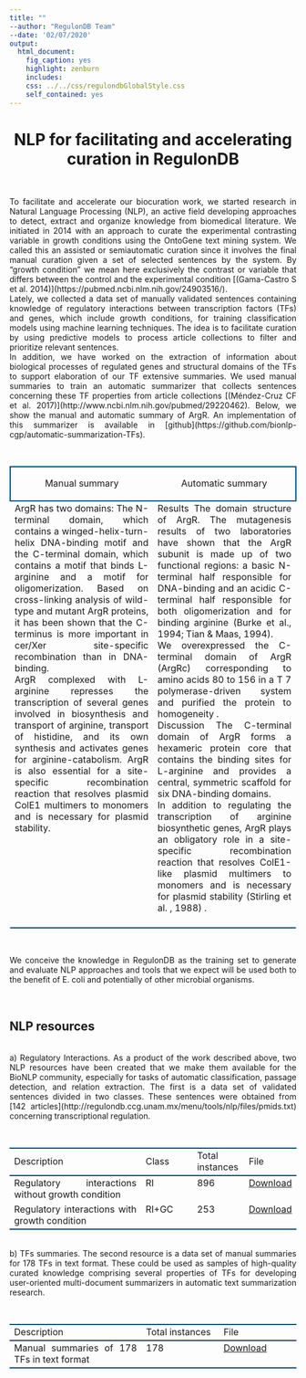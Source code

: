 ```yaml
---
title: ""
--author: "RegulonDB Team"
--date: '02/07/2020'
output:
  html_document:
    fig_caption: yes
    highlight: zenburn
    includes:
    css: ../../css/regulondbGlobalStyle.css
    self_contained: yes
---
```


<center>  
<p><h1>NLP for facilitating and accelerating curation in RegulonDB</h1></p>
</center><br>
<p align="justify">
To facilitate and accelerate our biocuration work, we started research in Natural Language Processing (NLP), an active field developing approaches to detect, extract and organize knowledge from biomedical literature. We initiated in 2014 with an approach to curate the experimental contrasting variable in growth conditions using the OntoGene text mining system. We called this an assisted or semiautomatic curation since it involves the final manual curation given a set of selected sentences by the system. By “growth condition” we mean here exclusively the contrast or variable that differs between the control and the experimental condition [(Gama-Castro S et al. 2014)](https://pubmed.ncbi.nlm.nih.gov/24903516/). <br> Lately, we collected a data set of manually validated sentences  containing knowledge of regulatory interactions between transcription factors (TFs) and genes, which include growth  conditions, for training classification models using machine learning techniques. The idea is to facilitate curation by using predictive models to process article collections to filter and prioritize relevant sentences. <br> In addition, we have worked on the extraction of information about biological processes of regulated genes and structural domains of the TFs to support elaboration of our TF extensive summaries. We used manual summaries to train an automatic summarizer that collects sentences concerning these TF properties from article collections [(Méndez-Cruz CF et al. 2017)](http://www.ncbi.nlm.nih.gov/pubmed/29220462).  Below, we show the manual and automatic summary of ArgR. An implementation of this summarizer is available in [github](https://github.com/bionlp-cgp/automatic-summarization-TFs).
</p>
<br>
<center>
<p>
        <table width="60%" cellpadding="10" >
            <tr>
                <td width="50%" valign="middle" height="30" style="border-top:2px ridge #006699;border-bottom:2px ridge #006699;border-left:2px ridge #006699;">
                  <p align="center">Manual summary</p>
                </td>
                <td colspan="1" valign="middle" style="border-top:2px ridge #006699;border-bottom:2px ridge #006699;border-right:2px ridge #006699;">
                  <p align="center">  Automatic summary </p>
                </td>
            </tr>
            <tr>
                <td valign="top" height="30" style="border-top:2px ridge #006699;border-bottom:2px ridge #006699; text-align: justify; line-height:15pt;">
                    ArgR has two domains: The N-terminal domain, which contains a winged-helix-turn-helix DNA-binding 
                    motif and the C-terminal domain, which contains a motif that binds L-arginine and a motif for 
                    oligomerization. Based on cross-linking analysis of wild-type and mutant ArgR proteins, it has 
                    been shown that the C-terminus is more important in cer/Xer site-specific recombination than in DNA-binding.<br>
                    ArgR complexed with L-arginine represses the transcription of several genes involved in 
                    biosynthesis and transport of arginine, transport of histidine, and its own synthesis and activates 
                    genes for arginine-catabolism. ArgR is also essential for a site-specific recombination reaction that 
                    resolves plasmid ColE1 multimers to monomers and is necessary for plasmid stability.
                </td>
                <td colspan="1" valign="top" style="border-top:2px ridge #006699;border-bottom:2px ridge #006699; text-align: justify; line-height:15pt;">
                    Results The domain structure of ArgR. The mutagenesis results of two laboratories have shown that the ArgR 
                    subunit is made up of two functional regions: a basic N-terminal half responsible for DNA-binding and 
                    an acidic C-terminal half responsible for both oligomerization and for 
                    binding arginine (Burke et al., 1994; Tian & Maas, 1994).<br>
                    We overexpressed the C-terminal domain of ArgR (ArgRc) corresponding to amino acids 80 to 156 in a T 7 
                    polymerase-driven system and purified the protein to homogeneity .<br>
                    Discussion The C-terminal domain of ArgR forms a hexameric protein core that contains the binding sites 
                    for L-arginine and provides a central, symmetric scaffold for six DNA-binding domains.<br>
                    In addition to regulating the transcription of arginine biosynthetic genes, ArgR plays 
                    an obligatory role in a site-specific recombination reaction that resolves ColE1-like 
                    plasmid multimers to monomers and is necessary for plasmid stability (Stirling et al. , 1988) .
                    <br><br>
                </td>
            </tr>
	</table> 
</p>
</center>
<br>
<p align="justify">
We conceive the knowledge in RegulonDB as the training set to generate and evaluate NLP approaches and tools that we expect will be used both to the benefit of E. coli and potentially of other microbial organisms. </p>       
<br>

## NLP resources
<p align="justify">
<br>
 a) Regulatory Interactions. As a product of the work described above, two NLP resources have been created that we make them available for the BioNLP community, especially for tasks of automatic classification, passage detection, and relation extraction. The first is a data set of validated sentences divided in two classes. These sentences were obtained from [142 articles](http://regulondb.ccg.unam.mx/menu/tools/nlp/files/pmids.txt) concerning transcriptional regulation.</p>

<br>

<center>
        <table width="60%" cellpadding="10" >
<tr>
                <td width="46%" valign="middle" height="16" style="border-top:2px ridge #006699;border-bottom:2px ridge #006699; ridge #006699;">
                    Description
                </td>
                <td width="18%" valign="middle" style="border-top:2px ridge #006699;border-bottom:2px ridge #006699; ridge #006699;">
                    Class
                </td>
                <td width="18%" valign="middle" style="border-top:2px ridge #006699;border-bottom:2px ridge #006699;">
                    Total instances
                </td>
                <td width="18%" colspan="1" valign="middle" style="border-top:2px ridge #006699;border-bottom:2px ridge #006699; ridge #006699;">
                    File
                </td>
            </tr>
            <tr>
                <td valign="top" height="30" style="border-top:2px ridge #006699; text-align: justify; line-height:15pt;">
                    Regulatory interactions without growth condition
                </td>
                <td colspan="1" valign="top" style="border-top:2px ridge #006699; text-align: justify; line-height:15pt;">
                    RI
                </td>
                <td colspan="1" valign="top" style="border-top:2px ridge #006699; text-align: justify; line-height:15pt;">
                    896
                </td>
                <td colspan="1" valign="top" style="border-top:2px ridge #006699; text-align: justify; line-height:15pt;">
                    <a target="_blank" href="/menu/tools/nlp/files/sentences_RI.txt">Download</a>
                </td>
            </tr>
            <tr>
                <td valign="top" height="30" style="border-bottom:2px ridge #006699; text-align: justify; line-height:15pt;">
                    Regulatory interactions with growth condition
                </td>
                <td colspan="1" valign="top" style="border-bottom:2px ridge #006699; text-align: justify; line-height:15pt;">
                    RI+GC
                </td>
                <td colspan="1" valign="top" style="border-bottom:2px ridge #006699; text-align: justify; line-height:15pt;">
                    253
                </td>
                <td colspan="1" valign="top" style="border-bottom:2px ridge #006699; text-align: justify; line-height:15pt;">
                    <a target="_blank" href="/menu/tools/nlp/files/sentences_RIGC.txt">Download</a>
                </td>
            </tr>
        </table> 
        </center>
<p align="justify">
<br>
b) TFs summaries. The second resource is a data set of manual summaries for 178 TFs in text format. These could be used as samples of high-quality curated knowledge comprising several properties of TFs for developing user-oriented multi-document summarizers in automatic text summarization research. 
</p>
<br>


<center>
        <table width="60%" cellpadding="10" >
            <tr>
                <td width="46%" valign="middle" height="16" style="border-top:2px ridge #006699;border-bottom:2px ridge #006699; ridge #006699;">
                    Description
                </td>
                <td width="27%" valign="middle" style="border-top:2px ridge #006699;border-bottom:2px ridge #006699; ridge #006699;">
                    Total instances
                </td>
                <td width="27%" colspan="1" valign="middle" style="border-top:2px ridge #006699;border-bottom:2px ridge #006699;">
                    File
                </td>
            </tr>
            <tr>
                <td valign="top" height="30" style="border-bottom:2px ridge #006699; text-align: justify; line-height:15pt;">
                    Manual summaries of 178 TFs in text format
                </td>
                <td colspan="1" valign="top" style="border-bottom:2px ridge #006699; text-align: justify; line-height:15pt;">
                    178
                </td>
                <td colspan="1" valign="top" style="border-bottom:2px ridge #006699; text-align: justify; line-height:15pt;">
                    <a href="/menu/tools/nlp/files/TF-manual-summaries-text-vRegulonDB10.5.zip">Download</a>
                </td>
            </tr>
	</table> 
</center>

